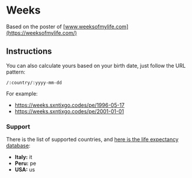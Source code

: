 # Weeks

Based on the poster of [www.weeksofmylife.com](https://weeksofmylife.com/)

## Instructions

You can also calculate yours based on your birth date, just follow the URL pattern:

```
/:country/:yyyy-mm-dd
```

For example:

- https://weeks.sxntixgo.codes/pe/1996-05-17
- https://weeks.sxntixgo.codes/pe/2001-01-01

### Support

There is the list of supported countries, and [here is the life expectancy database](https://github.com/rqbazan/weeks/blob/main/src/life-expectancy.json):

- **Italy:** it
- **Peru:** pe
- **USA:** us
